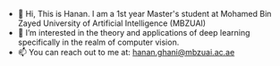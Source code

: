 - 👋 Hi, This is Hanan. I am a 1st year Master's student at Mohamed Bin Zayed University of Artificial Intelligence (MBZUAI) 
- 👀 I’m interested in the theory and applications of deep learning specifically in the realm of computer vision.
- 📫 You can reach out to me at: hanan.ghani@mbzuai.ac.ae

<!---
hananshafi/hananshafi is a ✨ special ✨ repository because its `README.md` (this file) appears on your GitHub profile.
You can click the Preview link to take a look at your changes.
--->
